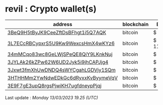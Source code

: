# revil : Crypto wallet(s)

| address | blockchain | Balance |
|---|---|---|
| [3BeQ9H5tByJK9CeeZftDsBFhgt1i5Q7AQK](https://www.blockchain.com/explorer/addresses/btc/3BeQ9H5tByJK9CeeZftDsBFhgt1i5Q7AQK) | bitcoin | $ 3006 |
| [3L7ECcRBCypxrS5U9Kw9WexcsHmX4wKYz6](https://www.blockchain.com/explorer/addresses/btc/3L7ECcRBCypxrS5U9Kw9WexcsHmX4wKYz6) | bitcoin | $ 11042163 |
| [34mMCqo83wc8GeLWjSPeQE8QiY9LKnkNuj](https://www.blockchain.com/explorer/addresses/btc/34mMCqo83wc8GeLWjSPeQE8QiY9LKnkNuj) | bitcoin | $ 47778 |
| [3JYLAk26kZPw62W6UD2Jyk5i9jhCAPJjg4](https://www.blockchain.com/explorer/addresses/btc/3JYLAk26kZPw62W6UD2Jyk5i9jhCAPJjg4) | bitcoin | $ 321653 |
| [3Jxwt3fmXhUwDNDQ4sWYCgahLGDVjy1SQm](https://www.blockchain.com/explorer/addresses/btc/3Jxwt3fmXhUwDNDQ4sWYCgahLGDVjy1SQm) | bitcoin | $ 434830 |
| [3HTHHMm2YwNdwEDkGc6dRyxxKvByymeVqV](https://www.blockchain.com/explorer/addresses/btc/3HTHHMm2YwNdwEDkGc6dRyxxKvByymeVqV) | bitcoin | $ 286355 |
| [3E9F7gE3upQ8rgsPjwiKH7ugfdneypPjqj](https://www.blockchain.com/explorer/addresses/btc/3E9F7gE3upQ8rgsPjwiKH7ugfdneypPjqj) | bitcoin | $ 0 |

Last update : _Monday 13/03/2023 19.25 (UTC)_

